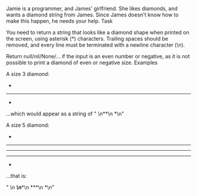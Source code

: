 Jamie is a programmer, and James' girlfriend. She likes diamonds, and wants a diamond string from James. Since James doesn't know how to make this happen, he needs your help.
Task

You need to return a string that looks like a diamond shape when printed on the screen, using asterisk (*) characters. Trailing spaces should be removed, and every line must be terminated with a newline character (\n).

Return null/nil/None/... if the input is an even number or negative, as it is not possible to print a diamond of even or negative size.
Examples

A size 3 diamond:

 *
***
 *

...which would appear as a string of " *\n***\n *\n"

A size 5 diamond:

  *
 ***
*****
 ***
  *

...that is:

"  *\n ***\n*****\n ***\n  *\n"

